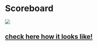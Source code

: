 # Scoreboard 

![](https://media.giphy.com/media/3o6MbpWGcyWBkEB1Re/giphy.gif)

## [check here how it looks like!](react-score-board.netlify.app)
